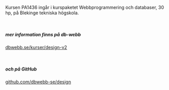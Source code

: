 Kursen PA1436 ingår i kurspaketet Webbprogrammering och databaser,
30 hp, på Blekinge tekniska högskola.

<br>

##### mer information finns på db-webb
[dbwebb.se/kurser/design-v2](https://dbwebb.se/kurser/design-v2)

<br>

##### och på GitHub
[github.com/dbwebb-se/design](https://github.com/dbwebb-se/design)
